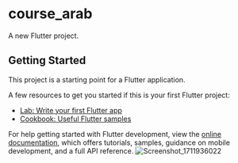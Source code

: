 # course_arab

A new Flutter project.

## Getting Started

This project is a starting point for a Flutter application.

A few resources to get you started if this is your first Flutter project:

- [Lab: Write your first Flutter app](https://docs.flutter.dev/get-started/codelab)
- [Cookbook: Useful Flutter samples](https://docs.flutter.dev/cookbook)

For help getting started with Flutter development, view the
[online documentation](https://docs.flutter.dev/), which offers tutorials,
samples, guidance on mobile development, and a full API reference.
![Screenshot_1711936022](https://github.com/Muhammad-Qzih/Random_Game_pictures_project/assets/116916960/9cccacb7-7796-4082-b2b5-8124a5b087ef)

